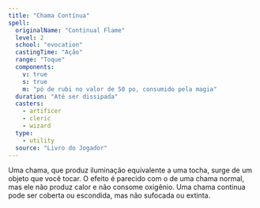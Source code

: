 ```yaml
---
title: "Chama Contínua"
spell:
  originalName: "Continual Flame"
  level: 2
  school: "evocation"
  castingTime: "Ação"
  range: "Toque"
  components:
    v: true
    s: true
    m: "pó de rubi no valor de 50 po, consumido pela magia"
  duration: "Até ser dissipada"
  casters:
    - artificer
    - cleric
    - wizard
  type:
    - utility
  source: "Livro do Jogador"
---
```


Uma chama, que produz iluminação equivalente a uma tocha, surge de um objeto que você tocar. O efeito é parecido com o de uma chama normal, mas ele não produz calor e não consome oxigênio. Uma chama continua pode ser coberta ou escondida, mas não sufocada ou extinta.
